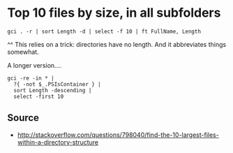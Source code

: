 # Top 10 files by size, in all subfolders


    gci . -r | sort Length -d | select -f 10 | ft FullName, Length

^^ This relies on a trick: directories have no length. And it abbreviates things somewhat.

A longer version....

    gci -re -in * |
      ?{ -not $_.PSIsContainer } |
      sort Length -descending |
      select -first 10

## Source

 * <http://stackoverflow.com/questions/798040/find-the-10-largest-files-within-a-directory-structure>